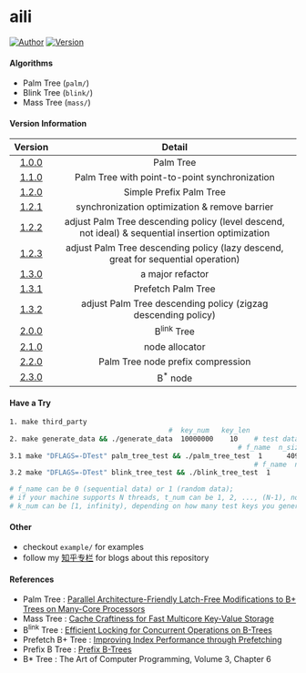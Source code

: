 # aili

[![Author](https://img.shields.io/badge/Author-UncP-brightgreen.svg)](https://github.com/UncP)
[![Version](https://img.shields.io/badge/Version-2.3.0-blue.svg)](https://github.com/UncP/aili)


#### Algorithms

* Palm Tree (`palm/`)
* Blink Tree (`blink/`)
* Mass Tree (`mass/`)

#### Version Information
| Version |           Detail             |
|:------:|:---------------------------:|
| [1.0.0](https://github.com/UncP/aili/tree/1.0.0)  | Palm Tree |
| [1.1.0](https://github.com/UncP/aili/tree/1.1.0)  | Palm Tree with point-to-point synchronization |
| [1.2.0](https://github.com/UncP/aili/tree/1.2.0)  | Simple Prefix Palm Tree |
| [1.2.1](https://github.com/UncP/aili/tree/1.2.1)  | synchronization optimization & remove barrier |
| [1.2.2](https://github.com/UncP/aili/tree/1.2.2)  | adjust Palm Tree descending policy (level descend, not ideal) & sequential insertion optimization |
| [1.2.3](https://github.com/UncP/aili/tree/1.2.3)  | adjust Palm Tree descending policy (lazy descend, great for sequential operation) |
| [1.3.0](https://github.com/UncP/aili/tree/1.3.0)  | a major refactor |
| [1.3.1](https://github.com/UncP/aili/tree/1.3.1)  | Prefetch Palm Tree |
| [1.3.2](https://github.com/UncP/aili/tree/1.3.2)  | adjust Palm Tree descending policy (zigzag descending policy) |
| [2.0.0](https://github.com/UncP/aili/tree/2.0.0)  | B<sup>link</sup> Tree |
| [2.1.0](https://github.com/UncP/aili/tree/2.1.0)  | node allocator |
| [2.2.0](https://github.com/UncP/aili/tree/2.2.0)  | Palm Tree node prefix compression |
| [2.3.0](https://github.com/UncP/aili/tree/2.3.0)  | B<sup>*</sup> node |


#### Have a Try

```bash
1. make third_party
                                       #  key_num   key_len
2. make generate_data && ./generate_data  10000000    10    # test data will be in ./data
                                                        # f_name  n_size  b_size  t_num  q_num  k_num
3.1 make "DFLAGS=-DTest" palm_tree_test && ./palm_tree_test  1      4096   4096     2      8    1000000
                                                            # f_name  n_size  t_num  k_num
3.2 make "DFLAGS=-DTest" blink_tree_test && ./blink_tree_test  1       4096    3     1000000

# f_name can be 0 (sequential data) or 1 (random data);
# if your machine supports N threads, t_num can be 1, 2, ..., (N-1), not N;
# k_num can be [1, infinity), depending on how many test keys you generate
```

#### Other

+ checkout `example/` for examples
+ follow my [知乎专栏](https://zhuanlan.zhihu.com/b-tree) for blogs about this repository


#### References

- Palm Tree : [Parallel Architecture-Friendly Latch-Free Modifications to B+ Trees on Many-Core Processors](http://www.vldb.org/pvldb/vol4/p795-sewall.pdf)
- Mass Tree : [Cache Craftiness for Fast Multicore Key-Value Storage](https://pdos.csail.mit.edu/papers/masstree:eurosys12.pdf)
- B<sup>link</sup> Tree : [Efficient Locking for Concurrent Operations on B-Trees](https://www.csd.uoc.gr/~hy460/pdf/p650-lehman.pdf)
- Prefetch B+ Tree : [Improving Index Performance through Prefetching](http://www.aladdin.cs.cmu.edu/papers/pdfs/y2001/improv_ind.pdf)
- Prefix B Tree : [Prefix B-Trees](http://delivery.acm.org/10.1145/330000/320530/p11-bayer.pdf?ip=111.114.49.2&id=320530&acc=ACTIVE%20SERVICE&key=BF85BBA5741FDC6E%2E4510866D46BF76B7%2E4D4702B0C3E38B35%2E4D4702B0C3E38B35&__acm__=1537792786_42d3c27bf4ea064b8d68b89657e39bf6)
- B* Tree : The Art of Computer Programming, Volume 3, Chapter 6
